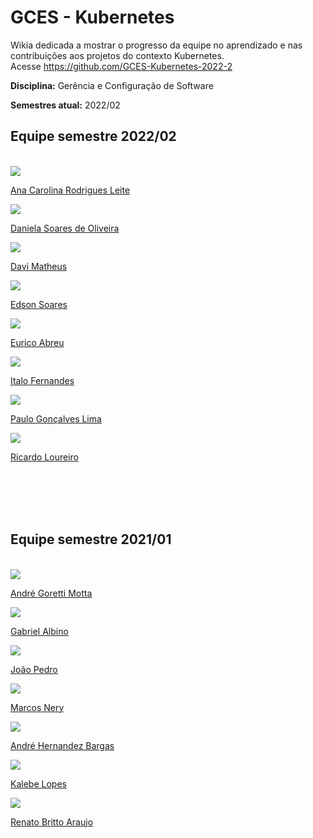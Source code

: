 # GCES - Kubernetes

Wikia dedicada a mostrar o progresso da equipe no aprendizado e nas contribuições aos projetos do contexto Kubernetes. <br>
Acesse <https://github.com/GCES-Kubernetes-2022-2>

**Disciplina:** Gerência e Configuração de Software

**Semestres atual:** 2022/02

## Equipe semestre 2022/02

<br>

<div class="grid-container">
    <div class="img__wrap">
      <img class="img__img" src="https://avatars.githubusercontent.com/u/49570180?v=4" />
      <a href="https://github.com/AnaCarolinaRodriguesLeite" class="img__description_layer pessoas">
        <p class="img__description">Ana Carolina Rodrigues Leite</p>
      </a>
    </div>
    <div class="img__wrap">
      <img class="img__img" src="https://avatars.githubusercontent.com/u/56639683?v=4" />
      <a href="https://github.com/daniso123" class="img__description_layer pessoas">
        <p class="img__description">Daniela Soares de Oliveira</p>
      </a>
    </div>
    <div class="img__wrap">
      <img class="img__img" src="https://avatars.githubusercontent.com/u/54643148?v=4" />
      <a href="https://github.com/DaviMatheus" class="img__description_layer pessoas">
        <p class="img__description">Davi Matheus</p>
      </a>
    </div>
    <div class="img__wrap">
      <img class="img__img" src="https://avatars.githubusercontent.com/u/39536164?v=4" />
      <a href="https://github.com/edsondearaujo" class="img__description_layer pessoas">
        <p class="img__description">Edson Soares</p>
      </a>
    </div>
    <div class="img__wrap">
      <img class="img__img" src="https://avatars.githubusercontent.com/u/64049043?v=4" />
      <a href="https://github.com/EuricoAbreu" class="img__description_layer pessoas">
        <p class="img__description">Eurico Abreu</p>
      </a>
    </div>
    <div class="img__wrap">
      <img class="img__img" src="https://avatars.githubusercontent.com/u/70165759?v=4" />
      <a href="https://github.com/italofernandes13" class="img__description_layer pessoas">
        <p class="img__description">Italo Fernandes</p>
      </a>
    </div>
    <div class="img__wrap">
      <img class="img__img" src="https://avatars.githubusercontent.com/u/18203100?v=4" />
      <a href="https://github.com/PauloGoncalvesLima" class="img__description_layer pessoas">
        <p class="img__description">Paulo Gonçalves Lima</p>
      </a>
    </div>
    <div class="img__wrap">
      <img class="img__img" src="https://avatars.githubusercontent.com/u/83254747?v=4" />
      <a href="https://github.com/castroricardo1" class="img__description_layer pessoas">
        <p class="img__description">Ricardo Loureiro</p>
      </a>
    </div>
</div>

<br>
<br>
<br>
<br>

## Equipe semestre 2021/01

<br>

<div class="grid-container">
    <div class="img__wrap">
      <img class="img__img" src="https://avatars.githubusercontent.com/u/40605515?v=4" />
      <a href="https://github.com/AGoretti" class="img__description_layer pessoas">
        <p class="img__description">André Goretti Motta</p>
      </a>
    </div>
    <div class="img__wrap">
      <img class="img__img" src="https://avatars.githubusercontent.com/u/30835149?v=4" />
      <a href="https://github.com/gabrielalbino" class="img__description_layer pessoas">
        <p class="img__description">Gabriel Albino</p>
      </a>
    </div>
    <div class="img__wrap">
      <img class="img__img" src="https://avatars.githubusercontent.com/u/30712408?v=4" />
      <a href="https://github.com/jpmartins201" class="img__description_layer pessoas">
        <p class="img__description">João Pedro</p>
      </a>
    </div>
    <div class="img__wrap">
      <img class="img__img" src="https://avatars.githubusercontent.com/u/14258378?v=4" />
      <a href="https://github.com/MarcosNBJ" class="img__description_layer pessoas">
        <p class="img__description">Marcos Nery</p>
      </a>
    </div>
    <div class="img__wrap">
      <img class="img__img" src="https://avatars.githubusercontent.com/u/29279567?v=4" />
      <a href="https://github.com/andrebargas" class="img__description_layer pessoas">
        <p class="img__description">André Hernandez Bargas</p>
      </a>
    </div>
    <div class="img__wrap">
      <img class="img__img" src="https://avatars.githubusercontent.com/u/44823367?v=4" />
      <a href="https://github.com/KalebeLopes" class="img__description_layer pessoas">
        <p class="img__description">Kalebe Lopes</p>
      </a>
    </div>
    <div class="img__wrap">
      <img class="img__img" src="https://avatars.githubusercontent.com/u/45462822?v=4" />
      <a href="https://github.com/RenatoBrittoAraujo" class="img__description_layer pessoas">
        <p class="img__description">Renato Britto Araujo</p>
      </a>
    </div>
</div>
